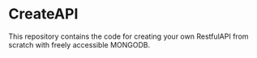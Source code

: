 # CreateAPI
This repository contains the code for creating your own RestfulAPI from scratch with freely accessible MONGODB.
